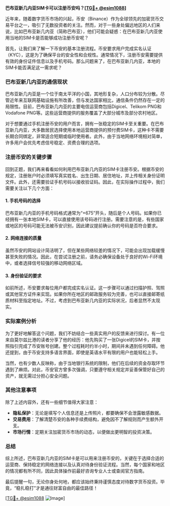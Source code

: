 **巴布亚新几内亚SIM卡可以注册币安吗？[[TG💪+ @esim1088](https://t.me/s/esim1088)]**

近年来，随着数字货币市场的兴起，币安（Binance）作为全球领先的加密货币交易平台之一，吸引了无数投资者的关注。然而，对于一些身处偏远地区的人们来说，比如巴布亚新几内亚（简称巴布亚），他们可能会疑惑：在巴布亚新几内亚使用当地的SIM卡是否能够成功注册币安呢？

首先，让我们来了解一下币安的基本注册流程。币安要求用户完成实名认证（KYC），这是为了确保平台的安全性和合规性。通常情况下，注册币安需要提供有效的身份证件信息以及手机号码。那么问题来了，在巴布亚新几内亚，本地的SIM卡能否满足这一需求呢？

### 巴布亚新几内亚的通信现状

巴布亚新几内亚是一个位于南太平洋的小国，其地形复杂，人口分布较为分散。尽管近年来互联网基础设施有所改善，但与发达国家相比，通信条件仍然存在一定的局限性。目前，巴布亚新几内亚的主要电信运营商包括Digicel、Telikom PNG和Vodafone PNG等。这些运营商提供的服务覆盖了大部分城市及部分农村地区。

对于想要通过手机注册币安的用户而言，拥有一张稳定的SIM卡至关重要。在巴布亚新几内亚，大多数居民选择使用本地运营商提供的预付费SIM卡，这种卡不需要长期合同绑定，非常适合短期或临时使用者。此外，由于当地网络环境相对简单，许多用户会优先考虑信号稳定、资费合理的选项。

### 注册币安的关键步骤

回到正题，我们再来看看如何利用巴布亚新几内亚的SIM卡注册币安。根据币安的规定，注册账户时必须填写真实姓名、出生日期、居住地址，并上传相关身份证明文件。此外，还需要验证手机号码以接收验证码。因此，在实际操作过程中，我们需要关注以下几个方面：

#### 1. 手机号码的选择
巴布亚新几内亚的手机号码格式通常为“+675”开头，随后是个人号码。如果你已经拥有一张本地SIM卡，可以直接使用该号码进行注册。需要注意的是，有些国家或地区的号码可能无法被币安识别，因此建议提前确认你的号码是否符合要求。

#### 2. 网络连接的质量
虽然币安的网站设计简洁明了，但在某些网络较差的情况下，可能会出现加载缓慢甚至失败的情况。因此，在尝试注册之前，请务必确保设备处于良好的Wi-Fi环境中，或者选择信号较强的移动网络区域。

#### 3. 身份验证的要求
如前所述，币安要求每位用户都完成实名认证。这一步骤可以通过扫描护照、驾照或其他官方证件来实现。如果你所在地区的邮政服务较为完善，也可以直接邮寄纸质材料至指定地址。不过，考虑到巴布亚新几内亚的实际状况，后者显然不太现实。

### 实际案例分析

为了更好地解答这个问题，我们不妨结合一些真实用户的反馈来进行探讨。有一位来自莫尔兹比港的读者分享了他的经历：他先购买了一张Digicel的SIM卡，并按照指引完成了币安账号创建。整个过程耗时约半小时，期间并未遇到任何障碍。他还提到，由于币安支持多语言界面，即使是英语水平有限的用户也能轻松上手。

当然，也有少数人反映称，由于当地银行系统的限制，他们在后续的资金存取环节遇到了麻烦。对此，币安官方曾多次强调，只要遵守相关规定并妥善保管好自己的资产，就无需过分担心安全问题。

### 其他注意事项

除了上述内容外，还有一些细节值得大家注意：

- **隐私保护**：无论是填写个人信息还是上传照片，都要确保不会泄露敏感数据。
- **交易费用**：了解清楚币安的各种手续费结构，避免因不了解规则而产生额外开支。
- **市场行情**：定期关注加密货币市场的动态，以便做出更明智的投资决策。

### 总结

综上所述，巴布亚新几内亚的SIM卡是可以用来注册币安的，关键在于选择合适的运营商、保持稳定的网络连接以及认真对待身份验证流程。当然，每个国家和地区的情况都有所不同，因此具体操作前最好咨询专业人士或查阅官方指南。

最后提醒一句，无论你身处何地，都应该始终秉持谨慎态度对待数字货币投资。毕竟，“稳扎稳打”才是通往财富自由的最佳路径！

[[TG💪+ @esim1088](https://t.me/s/esim1088) ![Image](https://i.postimg.cc/4NQfJmqS/Snipaste-2025-05-13-00-14-12.png)]